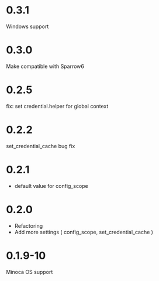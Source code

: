 # 0.3.1

Windows support

# 0.3.0

Make compatible with Sparrow6

# 0.2.5

fix: set credential.helper for global context

# 0.2.2

set_credential_cache bug fix

# 0.2.1

* default value for config_scope

# 0.2.0

* Refactoring
* Add more settings ( config_scope, set_credential_cache )

# 0.1.9-10

Minoca OS support

